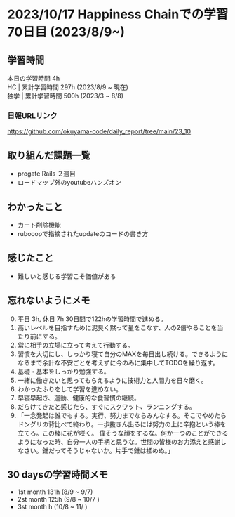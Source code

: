 # 2023/10/17 Happiness Chainでの学習70日目 (2023/8/9~)

## 学習時間
本日の学習時間 4h　 <br>
HC | 累計学習時間 297h (2023/8/9 ~ 現在) <br>
独学 | 累計学習時間 500h (2023/3 ~ 8/8)

### 日報URLリンク
https://github.com/okuyama-code/daily_report/tree/main/23_10

## 取り組んだ課題一覧
- progate Rails ２週目
- ロードマップ外のyoutubeハンズオン

## わかったこと
- カート削除機能
- rubocopで指摘されたupdateのコードの書き方

## 感じたこと
- 難しいと感じる学習こそ価値がある

## 忘れないようにメモ
0. 平日 3h, 休日 7h  30日間で122hの学習時間で進める。
1. 高いレベルを目指すために泥臭く黙って量をこなす、人の2倍やることを当たり前にする。
2. 常に相手の立場に立って考えて行動する。
3. 習慣を大切にし、しっかり寝て自分のMAXを毎日出し続ける。できるようになるまで余計な不安ごとを考えずに今のみに集中してTODOを繰り返す。
4. 基礎・基本をしっかり勉強する。
5. 一緒に働きたいと思ってもらえるように技術力と人間力を日々磨く。
6. わかったふりをして学習を進めない。
7. 早寝早起き、運動、健康的な食習慣の継続。
8. だらけてきたと感じたら、すぐにスクワット、ランニングする。
9. 「一念発起は誰でもする。実行、努力までならみんなする。そこでやめたらドングリの背比べで終わり。一歩抜きん出るには努力の上に辛抱という棒を立てろ。この棒に花が咲く。
偉そうな顔をするな。何か一つのことができるようになった時、自分一人の手柄と思うな。世間の皆様のお力添えと感謝しなさい。錐だってそうじゃないか。片手で錐は揉めぬ。」

## 30 daysの学習時間メモ
- 1st month  131h (8/9 ~ 9/7)
- 2st month  125h (9/8 ~ 10/7 )
- 3st month     h (10/8 ~ 11/ )
